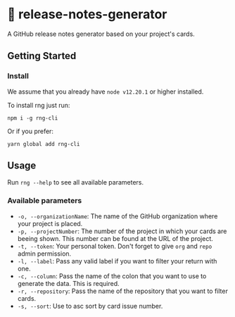 # 📝 release-notes-generator

A GitHub release notes generator based on your project's cards.

## Getting Started

### Install

We assume that you already have `node v12.20.1` or higher installed.

To install rng just run:

```
npm i -g rng-cli
```

Or if you prefer:

```
yarn global add rng-cli
```

## Usage

Run `rng --help` to see all available parameters.

### Available parameters
- `-o, --organizationName`: The name of the GitHub organization where your project is placed.
- `-p, --projectNumber`: The number of the project in which your cards are beeing shown. This number can be found at the URL of the project.
- `-t, --token`: Your personal token. Don't forget to give `org` and `repo` admin permission.
- `-l, --label`: Pass any valid label if you want to filter your return with one.
- `-c, --column`: Pass the name of the colon that you want to use to generate the data. This is required.
- `-r, --repository`: Pass the name of the repository that you want to filter cards.
- `-s, --sort`: Use to asc sort by card issue number.
